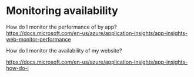 # Monitoring availability

How do I monitor the performance of by app?
https://docs.microsoft.com/en-us/azure/application-insights/app-insights-web-monitor-performance

How do I monitor the availability of my website?

https://docs.microsoft.com/en-us/azure/application-insights/app-insights-how-do-i